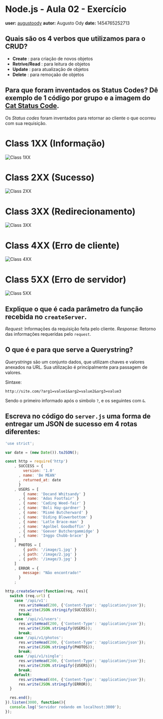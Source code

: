 # Node.js - Aula 02 - Exercício
**user:** [augustoody](https://github.com/AugustoOdy)
**autor:** Augusto Ody
**date:** 1454765252713

## Quais são os 4 verbos que utilizamos para o CRUD?

- **Create** : para criação de novos objetos
- **Retrive/Read** : para leitura de objetos
- **Update** : para atualização de objetos
- **Delete** : para remoçaão de objetos


## Para que foram inventados os Status Codes? Dê exemplo de 1 código por grupo e a imagem do [Cat Status Code](https://http.cat/).

Os *Status codes* foram inventados para retornar ao cliente o que ocorreu com sua requisição.

# Class 1XX (Informação)

![Class 1XX](https://http.cat/100)

# Class 2XX (Sucesso)

![Class 2XX](https://http.cat/206)

# Class 3XX (Redirecionamento)

![Class 3XX](https://http.cat/301)

# Class 4XX (Erro de cliente)

![Class 4XX](https://http.cat/401)

# Class 5XX (Erro de servidor)

![Class 5XX](https://http.cat/508)


## Explique o que é cada parâmetro da função recebida no `createServer`.

*Request:* Informações da requisição feita pelo cliente.
*Response:* Retorno das informações requeridas pelo `request`.


## O que é e para que serve a Querystring?

*Querystrings* são um conjunto dados, que utilizam chaves e valores anexados na URL. Sua utilização é principalmente para passagem de valores.

Sintaxe:

```
http://site.com/?arg1=value1&arg2=value2&arg3=value3
```  

Sendo o primeiro informado após o simbolo `?`, e os seguintes com `&`.


## Escreva no código do `server.js` uma forma de entregar um JSON de sucesso em 4 rotas diferentes:
```js
'use strict';

var date = (new Date()).toJSON();

const http = require('http')
    , SUCCESS = {
        version: '1.0'
      , name: 'Be MEAN'
      , returned_at: date
      }
    , USERS = [
        { name: 'Docand Whitsandy' }
      , { name: 'Adas Footfair' }
      , { name: 'Cading Weed-fair' }
      , { name: 'Boli Hay-gardner' }
      , { name: 'Mismé Butcherward' }
      , { name: 'Diding Blowerbottom' }
      , { name: 'Latle Brace-man' }
      , { name: 'Agolbel Goodboffin' }
      , { name: 'Goever Butchergammidge' }
      , { name: 'Inggo Chubb-brace' }
    ]
    , PHOTOS = [
        { path: '/image/1.jpg' }
      , { path: '/image/2.jpg' }
      , { path: '/image/3.jpg' }
    ]
    , ERROR = {
        message: "Não encontrado!"
      }
    ;

http.createServer(function(req, res){
  switch (req.url) {
    case '/api/v1':
      res.writeHead(200, {'Content-Type': 'application/json'});
      res.write(JSON.stringify(SUCCESS));
      break;
    case '/api/v1/users':
      res.writeHead(200, {'Content-Type': 'application/json'});
      res.write(JSON.stringify(USERS));
      break;
    case '/api/v1/photos':
      res.writeHead(200, {'Content-Type': 'application/json'});
      res.write(JSON.stringify(PHOTOS));
      break;
    case '/api/v1/single':
      res.writeHead(200, {'Content-Type': 'application/json'});
      res.write(JSON.stringify({USERS}));
      break;
    default:
      res.writeHead(404, {'Content-Type': 'application/json'});
      res.write(JSON.stringify(ERROR));
  }

  res.end();
}).listen(3000, function(){
  console.log('Servidor rodando em localhost:3000');
});

```
